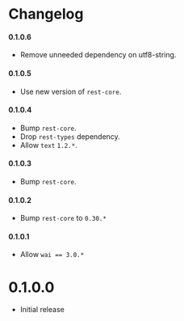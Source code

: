 # Changelog

#### 0.1.0.6

* Remove unneeded dependency on utf8-string.

#### 0.1.0.5

* Use new version of `rest-core`.

#### 0.1.0.4

* Bump `rest-core`.
* Drop `rest-types` dependency.
* Allow `text` `1.2.*`.

#### 0.1.0.3

* Bump `rest-core`.

#### 0.1.0.2

* Bump `rest-core` to `0.30.*`

#### 0.1.0.1

* Allow `wai == 3.0.*`

# 0.1.0.0

* Initial release
